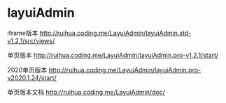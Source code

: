 # layuiAdmin

iframe版本 http://ruihua.coding.me/LayuiAdmin/layuiAdmin.std-v1.2.1/src/views/

单页版本 http://ruihua.coding.me/LayuiAdmin/layuiAdmin.pro-v1.2.1/start/

2020单页版本 http://ruihua.coding.me/LayuiAdmin/layuiAdmin.pro-v2020.1.24/start/

单页版本文档 http://ruihua.coding.me/LayuiAdmin/doc/